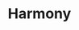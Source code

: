 ---
layout: post
title: "Harmony"
image0: https://farm6.staticflickr.com/5590/15096605249_1fdf645370_b.jpg
image1:
image2:
thumbnail: https://farm4.staticflickr.com/3902/15281727055_b57e32df91_o.png
dimensionX: 59.5"
dimensionY: 18"
dimensionZ: 8.5"
materials: Walnut & Copper
price: $950
---